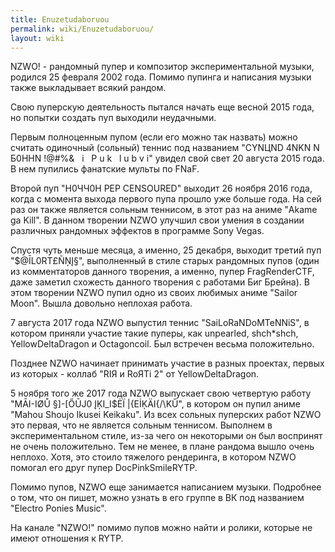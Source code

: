 ```yaml
---
title: Enuzetudaboruou
permalink: wiki/Enuzetudaboruou/
layout: wiki
---
```


NZWO! - рандомный пупер и композитор экспериментальной музыки, родился
25 февраля 2002 года. Помимо пупинга и написания музыки также
выкладывает всякий рандом.

Свою пуперскую деятельность пытался начать еще весной 2015 года, но
попытки создать пуп выходили неудачными.

Первым полноценным пупом (если его можно так назвать) можно считать
одиночный (сольный) теннис под названием "CYNЦND 4NKN N Б0HHN !@\#%& 
 i   P u k   l u b v i" увидел свой свет 20 августа 2015 года. В нем
пупились фанатские мульты по FNaF.

Второй пуп "H0ЧЧ0Н РЕР CENSOURED" выходит 26 ноября 2016 года, когда с
момента выхода первого пупа прошло уже больше года. На сей раз он также
является сольным теннисом, в этот раз на аниме "Akame ga Kill". В данном
творении NZWO улучшил свои умения в создании различных рандомных
эффектов в программе Sony Vegas.

Спустя чуть меньше месяца, а именно, 25 декабря, выходит третий пуп
"$@ĪL0RT£ÑŅĮ§", выполненный в стиле старых рандомных пупов (один из
комментаторов данного творения, а именно, пупер FragRenderCTF, даже
заметил схожесть данного творения с работами Биг Брейна). В этом
творении NZWO пупил одно из своих любимых аниме "Sailor Moon". Вышла
довольно неплохая работа.

7 августа 2017 года NZWO выпустил теннис "SaiLoRaNDoMTeNNiS", в котором
приняли участие такие пуперы, как unpearled, shch\*shch,
YellowDeltaDragon и Octagoncoil. Был встречен весьма положительно.

Позднее NZWO начинает принимать участие в разных проектах, первых из
которых - коллаб "RIЯ и RоЯТi 2" от YellowDeltaDragon.

5 ноября того же 2017 года NZWO выпускает свою четвертую работу "MĀI-IØŮ
§\]-\[ŐŪJ0 ĮĶI_I$ĖÏ \|{EİĶÄI{/\\KŰ", в котором он пупил аниме "Mahou
Shoujo Ikusei Keikaku". Из всех сольных пуперских работ NZWO это первая,
что не является сольным теннисом. Выполнем в экспериментальном стиле,
из-за чего он некоторыми он был воспринят не очень положительно. Тем не
менее, в плане рандома вышло очень неплохо. Хотя, это стоило тяжелого
рендеринга, в котором NZWO помогал его друг пупер DocPinkSmileRYTP.

Помимо пупов, NZWO еще занимается написанием музыки. Подробнее о том,
что он пишет, можно узнать в его группе в ВК под названием "Electro
Ponies Music".

На канале "NZWO!" помимо пупов можно найти и ролики, которые не имеют
отношения к RYTP.
